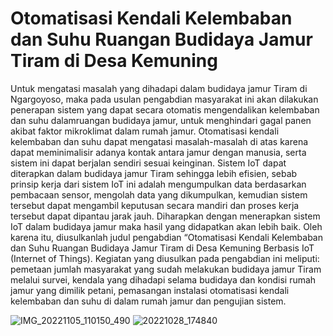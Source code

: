 # Otomatisasi Kendali Kelembaban dan Suhu Ruangan Budidaya Jamur Tiram di Desa Kemuning

Untuk mengatasi masalah yang dihadapi dalam budidaya jamur Tiram di Ngargoyoso, maka pada usulan pengabdian masyarakat ini akan dilakukan penerapan sistem yang dapat secara otomatis mengendalikan kelembaban dan suhu dalamruangan budidaya jamur, untuk menghindari gagal panen akibat faktor mikroklimat dalam rumah jamur. Otomatisasi kendali kelembaban dan suhu dapat mengatasi masalah-masalah di atas karena dapat meminimalisir adanya kontak antara jamur dengan manusia, serta sistem ini dapat berjalan sendiri sesuai keinginan. Sistem IoT dapat diterapkan dalam budidaya jamur Tiram sehingga lebih efisien, sebab prinsip kerja dari sistem IoT ini adalah mengumpulkan data berdasarkan pembacaan sensor, mengolah data yang dikumpulkan, kemudian sistem tersebut dapat mengambil keputusan secara mandiri dan proses kerja tersebut dapat dipantau jarak jauh. Diharapkan dengan menerapkan sistem IoT dalam budidaya jamur maka hasil yang didapatkan akan lebih baik. Oleh karena itu, diusulkanlah judul pengabdian “Otomatisasi Kendali Kelembaban dan Suhu Ruangan Budidaya Jamur Tiram di Desa Kemuning Berbasis IoT (Internet of Things). Kegiatan yang diusulkan pada pengabdian ini meliputi: pemetaan jumlah masyarakat yang sudah melakukan budidaya jamur Tiram melalui survei, kendala yang dihadapi selama budidaya dan kondisi rumah jamur yang dimilik petani, pemasangan instalasi otomatisasi kendali kelembaban dan suhu di dalam rumah jamur dan pengujian sistem.

![IMG_20221105_110150_490](https://github.com/I0719031/Otomatisasi-Kendali-Kelembaban-dan-Suhu-Ruangan-Budidaya-Jamur-Tiram-di-Desa-Kemuning-/assets/126945048/b63404e7-7c59-4382-815a-8b52cbd23232)
![20221028_174840](https://github.com/I0719031/Otomatisasi-Kendali-Kelembaban-dan-Suhu-Ruangan-Budidaya-Jamur-Tiram-di-Desa-Kemuning-/assets/126945048/2c461ffb-170a-468c-9313-e60630925b29)
